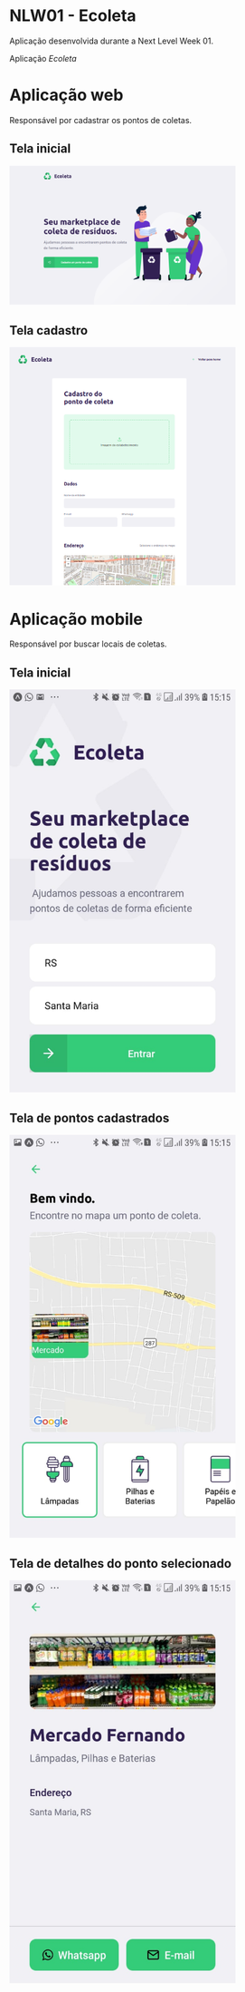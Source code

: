 # NLW01 - Ecoleta

Aplicação desenvolvida durante a Next Level Week 01.

Aplicação *Ecoleta*

# Aplicação web
Responsável por cadastrar os pontos de coletas.

## Tela inicial
<img src="screenshotsTelas/web.png" width="400">

## Tela cadastro
<img src="screenshotsTelas/cadastro.png" width="400">

# Aplicação mobile
Responsável por buscar locais de coletas.

## Tela inicial
<img src="screenshotsTelas/teleInicial.jpeg" width="400">

## Tela de pontos cadastrados
<img src="screenshotsTelas/telaPoints.jpeg" width="400">

## Tela de detalhes do ponto selecionado
<img src="screenshotsTelas/telaDetail.jpeg" width="400">

